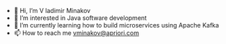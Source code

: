 - 👋 Hi, I’m V ladimir Minakov
- 👀 I’m interested in Java software development
- 🌱 I’m currently learning how to build microservices using Apache Kafka
- 📫 How to reach me vminakov@apriori.com

<!---
vv-minakov/vv-minakov is a ✨ special ✨ repository because its `README.md` (this file) appears on your GitHub profile.
You can click the Preview link to take a look at your changes.
--->
